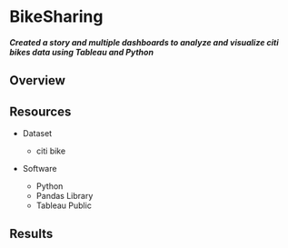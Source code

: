 # BikeSharing
#### *Created a story and multiple dashboards to analyze and visualize citi bikes data using Tableau and Python*

## Overview

## Resources
- Dataset
  - citi bike

- Software
  - Python
  - Pandas Library
  - Tableau Public

## Results



